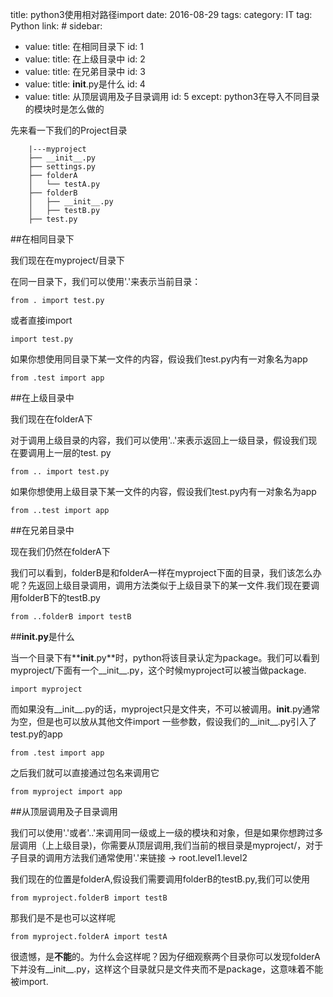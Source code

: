 title: python3使用相对路径import
date: 2016-08-29
tags:
    category: IT
    tag: Python
    link: #
sidebar:
- value: 
    title: 在相同目录下
    id: 1
- value:
    title: 在上级目录中
    id: 2
- value:
    title: 在兄弟目录中
    id: 3
- value:
    title: __init__.py是什么
    id: 4
- value:
    title: 从顶层调用及子目录调用
    id: 5
except: python3在导入不同目录的模块时是怎么做的


先来看一下我们的Project目录

		|---myproject
		├── __init__.py
		├── settings.py
		├── folderA
		│   └── testA.py
		├── folderB
		│	├── __init__.py
		│   ├── testB.py
		├── test.py

##<a name = '1'>在相同目录下</a>

我们现在在myproject/目录下

在同一目录下，我们可以使用'.'来表示当前目录：

	from . import test.py

或者直接import 
	
	import test.py

如果你想使用同目录下某一文件的内容，假设我们test.py内有一对象名为app

	from .test import app



##<a name = '2'>在上级目录中</a>

我们现在在folderA下

对于调用上级目录的内容，我们可以使用'..'来表示返回上一级目录，假设我们现在要调用上一层的test. py

	from .. import test.py

如果你想使用上级目录下某一文件的内容，假设我们test.py内有一对象名为app

	from ..test import app

##<a name = '3'>在兄弟目录中</a>

现在我们仍然在folderA下

我们可以看到，folderB是和folderA一样在myproject下面的目录，我们该怎么办呢？先返回上级目录调用，调用方法类似于上级目录下的某一文件.我们现在要调用folderB下的testB.py

	from ..folderB import testB


##<a name = '4'>**__init__.py**是什么</a>

当一个目录下有**__init__.py**时，python将该目录认定为package。我们可以看到myproject/下面有一个__init__.py，这个时候myproject可以被当做package.

	import myproject

而如果没有__init__.py的话，myproject只是文件夹，不可以被调用。__init__.py通常为空，但是也可以放从其他文件import 一些参数，假设我们的__init__.py引入了test.py的app

	from .test import app

之后我们就可以直接通过包名来调用它

	from myproject import app


##<a name = '5'>从顶层调用及子目录调用</a>


我们可以使用'.'或者'..'来调用同一级或上一级的模块和对象，但是如果你想跨过多层调用（上上级目录)，你需要从顶层调用,我们当前的根目录是myproject/，对于子目录的调用方法我们通常使用'.'来链接 -> root.level1.level2

我们现在的位置是folderA,假设我们需要调用folderB的testB.py,我们可以使用

	from myproject.folderB import testB

那我们是不是也可以这样呢

	from myproject.folderA import testA

很遗憾，是**不能**的。为什么会这样呢？因为仔细观察两个目录你可以发现folderA下并没有__init__.py，这样这个目录就只是文件夹而不是package，这意味着不能被import.

